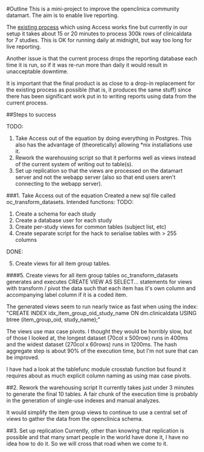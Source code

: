 #Outline
This is a mini-project to improve the openclinica community datamart. The aim is to enable live reporting.

The [existing process](http://en.wikibooks.org/wiki/OpenClinica_User_Manual/CommunityDataMart) which using Access works fine but currently in our setup it takes about 15 or 20 minutes to process 300k rows of clinicaldata for 7 studies. This is OK for running daily at midnight, but way too long for live reporting. 

Another issue is that the current process drops the reporting database each time it is run, so if it was re-run more than daily it would result in unacceptable downtime.

It is important that the final product is as close to a drop-in replacement for the existing process as possible (that is, it produces the same stuff) since there has been significant work put in to writing reports using data from the current process.

##Steps to success

TODO:
1. Take Access out of the equation by doing everything in Postgres. This also has the advantage of (theoretically) allowing *nix installations use it.
2. Rework the warehousing script so that it performs well as views instead of the current system of writing out to table(s).
3. Set up replication so that the views are processed on the datamart server and not the webapp server (also so that end users aren't connecting to the webapp server).

###1. Take Access out of the equation
Created a new sql file called oc_transform_datasets. Intended functions:
TODO:

1. Create a schema for each study
2. Create a database user for each study
3. Create per-study views for common tables (subject list, etc)
4. Create separate script for the hack to serialise tables with > 255 columns

DONE:

5. Create views for all item group tables.

####5. Create views for all item group tables
oc_transform_datasets generates and executes CREATE VIEW AS SELECT... statements for views with transform / pivot the data such that each item has it's own column and accompanying label column if it is a coded item. 

The generated views seem to run nearly twice as fast when using the index: "CREATE INDEX idx_item_group_oid_study_name ON dm.clinicaldata USING btree (item_group_oid, study_name);"

The views use max case pivots. I thought they would be horribly slow, but of those I looked at, the longest dataset (70col x 500row) runs in 400ms and the widest dataset (270col x 60rows) runs in 1200ms. The hash aggregate step is about 90% of the execution time, but I'm not sure that can be improved.

I have had a look at the tablefunc module crosstab function but found it requires about as much explicit column naming as using max case pivots.

##2. Rework the warehousing script
It currently takes just under 3 minutes to generate the final 10 tables. A fair chunk of the execution time is probably in the generation of single-use indexes and manual analyzes. 

It would simplify the item group views to continue to use a central set of views to gather the data from the openclinica schema.

##3. Set up replication
Currently, other than knowing that replication is possible and that many smart people in the world have done it, I have no idea how to do it. So we will cross that road when we come to it.